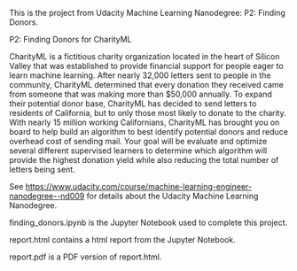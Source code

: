 This is the project from Udacity Machine Learning Nanodegree: P2: Finding Donors.

P2: Finding Donors for CharityML

CharityML is a fictitious charity organization located in the heart of Silicon Valley that was established to provide financial support for people eager to learn machine learning. After nearly 32,000 letters sent to people in the community, CharityML determined that every donation they received came from someone that was making more than $50,000 annually. To expand their potential donor base, CharityML has decided to send letters to residents of California, but to only those most likely to donate to the charity. With nearly 15 million working Californians, CharityML has brought you on board to help build an algorithm to best identify potential donors and reduce overhead cost of sending mail. Your goal will be evaluate and optimize several different supervised learners to determine which algorithm will provide the highest donation yield while also reducing the total number of letters being sent.

See https://www.udacity.com/course/machine-learning-engineer-nanodegree--nd009 for details about the Udacity Machine Learning Nanodegree.

finding_donors.ipynb is the Jupyter Notebook used to complete this project.

report.html contains a html report from the Jupyter Notebook.

report.pdf is a PDF version of report.html.